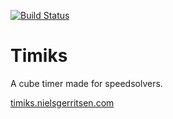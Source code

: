 [![Build Status](https://travis-ci.org/ngerritsen/timiks.svg?branch=master)](https://travis-ci.org/ngerritsen/timiks)

# Timiks

A cube timer made for speedsolvers.

[timiks.nielsgerritsen.com](https://timiks.nielsgerritsen.com)
